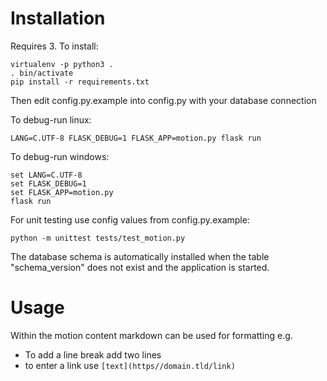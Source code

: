 # Installation
Requires 3.
To install:
```
virtualenv -p python3 .
. bin/activate
pip install -r requirements.txt
```
Then edit config.py.example into config.py with your database connection

To debug-run linux:
```
LANG=C.UTF-8 FLASK_DEBUG=1 FLASK_APP=motion.py flask run
```

To debug-run windows:
```
set LANG=C.UTF-8
set FLASK_DEBUG=1
set FLASK_APP=motion.py
flask run
```

For unit testing use config values from config.py.example:
```
python -m unittest tests/test_motion.py
```

The database schema is automatically installed when the table "schema_version" does not exist and the application is started.

# Usage

Within the motion content markdown can be used for formatting e.g. 
* To add a line break add two lines
* to enter a link use `[text](https//domain.tld/link)`
